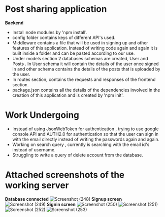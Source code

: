 # Post sharing application
**Backend**
* Install node modules by 'npm install'.
* config folder contains keys of different API's used.
* Middleware contains a file that will be used in signing up and other features of this application. Instead of writing code again and again it is built inside a folder and can be  pasted according to our use.
* Under models section 2 databases schemas are created, User and Posts . In User schema it will contain the details of the user once signed in and other schema contains the details of the posts that is uploaded by the user.
* In routes section, contains the requests and responses of the frontend section. 
* package.json contains all the details of the dependencies involved in the creation of this application and is created by 'npm init'.

# Work Undergoing
* Instead of using JsonWebToken for authentication , trying to use google console API and AUTH2.0  for authentication so that the user can sign in with the email directly instead of writing the passwords again and again.
* Working on search query , currently is searching with the email id's instead of username.
* Struggling to write a query of delete account from the database.

# Attached screenshots of the working server
**Database connected**
![Screenshot (248)](https://user-images.githubusercontent.com/56605853/151711969-98c2c5c0-3414-43c2-b19d-226ed32b4eb8.png)
**Signup screen**
![Screenshot (249)](https://user-images.githubusercontent.com/56605853/151711997-15795af0-3b76-4bb3-97a6-3813911e3450.png)
**Signin screen**
![Screenshot (250)](https://user-images.githubusercontent.com/56605853/151712006-063406f0-01b9-41ee-a6a5-7a21eb05e070.png)
![Screenshot (251)](https://user-images.githubusercontent.com/56605853/151712011-b47c1839-4363-4b13-b8de-8471ba953bae.png)
![Screenshot (252)](https://user-images.githubusercontent.com/56605853/151712020-d40c3dcf-1bd6-4397-b9e8-cfc2a9ce4e2a.png)
![Screenshot (253)](https://user-images.githubusercontent.com/56605853/151712024-c4ce8598-069c-4b70-bcf7-47743d67f65e.png)





